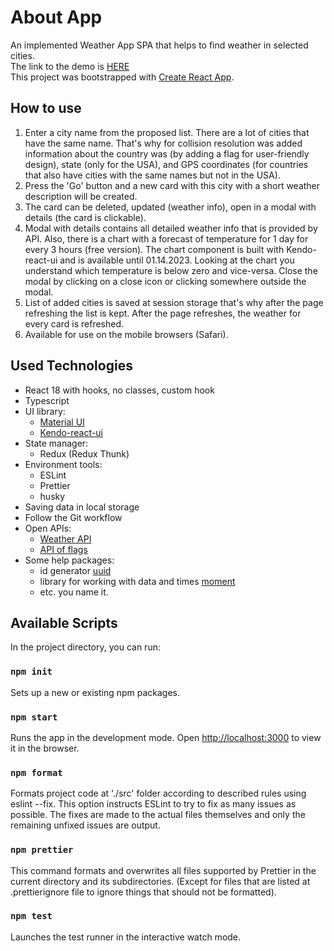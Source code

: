 # About App

An implemented Weather App SPA that helps to find weather in selected cities.  
The link to the demo is [HERE](https://yuliacoolinich.github.io/weather-search/)  
This project was bootstrapped with [Create React App](https://github.com/facebook/create-react-app).

## How to use

1. Enter a city name from the proposed list. There are a lot of cities that have the same name.
   That's why for collision resolution was added information about the country was (by adding a flag for user-friendly design), state (only for the USA), and GPS coordinates (for countries that also have cities with the same names but not in the USA).
2. Press the 'Go' button and a new card with this city with a short weather description will be created.
3. The card can be deleted, updated (weather info), open in a modal with details (the card is clickable).
4. Modal with details contains all detailed weather info that is provided by API. Also, there is a chart with a forecast of temperature for 1 day for every 3 hours (free version). The chart component is built with Kendo-react-ui and is available until 01.14.2023. Looking at the chart you understand which temperature is below zero and vice-versa. Close the modal by clicking on a close icon or clicking somewhere outside the modal.
5. List of added cities is saved at session storage that's why after the page refreshing the list is kept. After the page refreshes, the weather for every card is refreshed.
6. Available for use on the mobile browsers (Safari).

## Used Technologies

- React 18 with hooks, no classes, custom hook
- Typescript
- UI library:
  - [Material UI](https://mui.com/)
  - [Kendo-react-ui](https://www.telerik.com/kendo-react-ui/components/charts/)
- State manager:
  - Redux (Redux Thunk)
- Environment tools:
  - ESLint
  - Prettier
  - husky
- Saving data in local storage
- Follow the Git workflow
- Open APIs:
  - [Weather API](https://openweathermap.org/)
  - [API of flags](https://flagcdn.com/)
- Some help packages:
  - id generator [uuid](https://www.npmjs.com/package/uuid)
  - library for working with data and times [moment](https://momentjs.com/)
  - etc. you name it.

## Available Scripts

In the project directory, you can run:

### `npm init`

Sets up a new or existing npm packages.

### `npm start`

Runs the app in the development mode.
Open [http://localhost:3000](http://localhost:3000) to view it in the browser.

### `npm format`

Formats project code at './src' folder according to described rules using eslint --fix.
This option instructs ESLint to try to fix as many issues as possible. The fixes are made to the actual files themselves and only the remaining unfixed issues are output.

### `npm prettier`

This command formats and overwrites all files supported by Prettier in the current directory and its subdirectories. (Except for files that are listed at .prettierignore file to ignore things that should not be formatted).

### `npm test`

Launches the test runner in the interactive watch mode.
